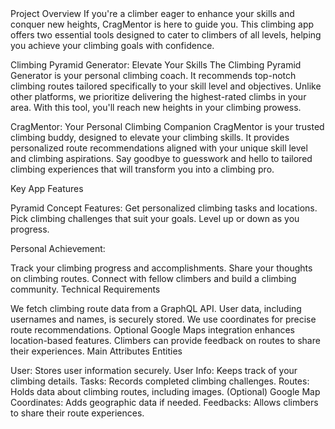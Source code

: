 <CragMentor>
Project Overview
If you're a climber eager to enhance your skills and conquer new heights, CragMentor is here to guide you. This climbing app offers two essential tools designed to cater to climbers of all levels, helping you achieve your climbing goals with confidence.

Climbing Pyramid Generator: Elevate Your Skills
The Climbing Pyramid Generator is your personal climbing coach. It recommends top-notch climbing routes tailored specifically to your skill level and objectives. Unlike other platforms, we prioritize delivering the highest-rated climbs in your area. With this tool, you'll reach new heights in your climbing prowess.

CragMentor: Your Personal Climbing Companion
CragMentor is your trusted climbing buddy, designed to elevate your climbing skills. It provides personalized route recommendations aligned with your unique skill level and climbing aspirations. Say goodbye to guesswork and hello to tailored climbing experiences that will transform you into a climbing pro.

Key App Features

Pyramid Concept Features:
Get personalized climbing tasks and locations.
Pick climbing challenges that suit your goals.
Level up or down as you progress.

Personal Achievement:

Track your climbing progress and accomplishments.
Share your thoughts on climbing routes.
Connect with fellow climbers and build a climbing community.
Technical Requirements

We fetch climbing route data from a GraphQL API.
User data, including usernames and names, is securely stored.
We use coordinates for precise route recommendations.
Optional Google Maps integration enhances location-based features.
Climbers can provide feedback on routes to share their experiences.
Main Attributes Entities

User: Stores user information securely.
User Info: Keeps track of your climbing details.
Tasks: Records completed climbing challenges.
Routes: Holds data about climbing routes, including images.
(Optional) Google Map Coordinates: Adds geographic data if needed.
Feedbacks: Allows climbers to share their route experiences.
